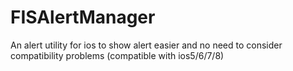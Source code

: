 FISAlertManager
===============

An alert utility for ios to show alert easier and no need to consider compatibility problems (compatible with ios5/6/7/8)
